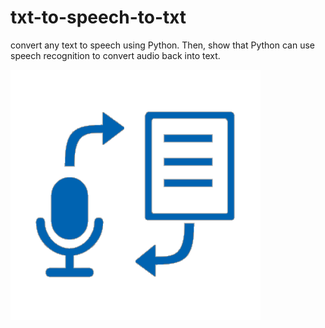 # txt-to-speech-to-txt
convert any text to speech using Python.  Then, show that Python can use speech recognition to convert audio back into text.

<img src="text-to-speech.png" width=400 />
